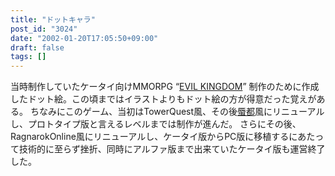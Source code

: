 ```yaml
---
title: "ドットキャラ"
post_id: "3024"
date: "2002-01-20T17:05:50+09:00"
draft: false
tags: []
---
```



当時制作していたケータイ向けMMORPG “[EVIL KINGDOM](/tag/evil-kingdom)” 制作のために作成したドット絵。この頃まではイラストよりもドット絵の方が得意だった覚えがある。 ちなみにこのゲーム、当初はTowerQuest風、その後[蜃都](http://www.e-jam.co.jp/shinto/)風にリニューアルし、プロトタイプ版と言えるレベルまでは制作が進んだ。  さらにその後、RagnarokOnline風にリニューアルし、ケータイ版からPC版に移植するにあたって技術的に至らず挫折、同時にアルファ版まで出来ていたケータイ版も運営終了した。
